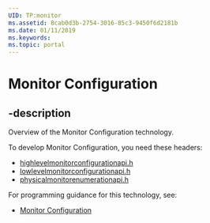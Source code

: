 ```yaml
---
UID: TP:monitor
ms.assetid: 8cab0d3b-2754-3016-85c3-9450f6d2181b
ms.date: 01/11/2019
ms.keywords: 
ms.topic: portal
---
```


# Monitor Configuration

## -description

Overview of the Monitor Configuration technology.

To develop Monitor Configuration, you need these headers:

 * [highlevelmonitorconfigurationapi.h](../highlevelmonitorconfigurationapi/index.md)
 * [lowlevelmonitorconfigurationapi.h](../lowlevelmonitorconfigurationapi/index.md)
 * [physicalmonitorenumerationapi.h](../physicalmonitorenumerationapi/index.md)

For programming guidance for this technology, see:
* [Monitor Configuration](/windows/desktop/monitor)

